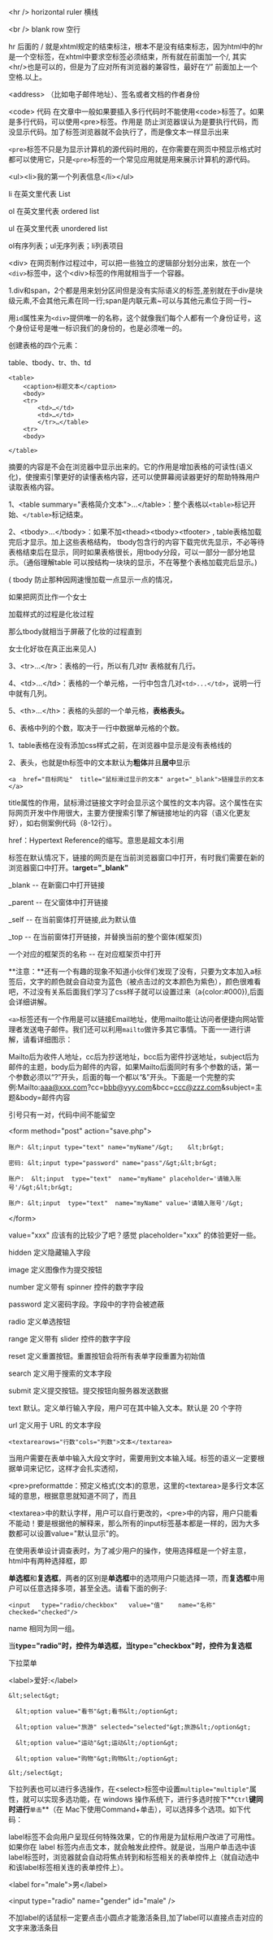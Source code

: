 &lt;hr /&gt; horizontal ruler 横线

&lt;br /&gt; blank row 空行

hr 后面的 / 就是xhtml规定的结束标注，根本不是没有结束标志，因为html中的hr是一个空标签，在xhtml中要求空标签必须结束，所有就在前面加一个/, 其实&lt;hr/&gt;也是可以的，但是为了应对所有浏览器的兼容性，最好在“/” 前面加上一个空格.以上。



&lt;address&gt;  （比如电子邮件地址）、签名或者文档的作者身份



&lt;code&gt; 代码 在文章中一般如果要插入多行代码时不能使用&lt;code&gt;标签了。如果是多行代码，可以使用&lt;pre&gt;标签。作用是 防止浏览器误认为是要执行代码，而没显示代码。加了标签浏览器就不会执行了，而是像文本一样显示出来



`<pre>`标签不只是为显示计算机的源代码时用的，在你需要在网页中预显示格式时都可以使用它，只是`<pre>`标签的一个常见应用就是用来展示计算机的源代码。



&lt;ul&gt;&lt;li&gt;我的第一个列表信息&lt;/li&gt;&lt;/ul&gt; 

li 在英文里代表 List

ol 在英文里代表 ordered list

ul 在英文里代表 unordered list

ol有序列表；ul无序列表；li列表项目



&lt;div&gt; 在网页制作过程过中，可以把一些独立的逻辑部分划分出来，放在一个`<div>`标签中，这个&lt;div&gt;标签的作用就相当于一个容器。

1.div和span，2个都是用来划分区间但是没有实际语义的标签,差别就在于div是块级元素,不会其他元素在同一行;span是内联元素~可以与其他元素位于同一行~

用`id`属性来为`<div>`提供唯一的名称，这个就像我们每个人都有一个身份证号，这个身份证号是唯一标识我们的身份的，也是必须唯一的。



创建表格的四个元素：

table、tbody、tr、th、td

```
<table>
    <caption>标题文本</caption>
    <body>
    <tr>
        <td>…</td>
        <td>…</td>
        </tr>…</table>
    <tr>
    <body>

</table>
```

摘要的内容是不会在浏览器中显示出来的。它的作用是增加表格的可读性\(语义化\)，使搜索引擎更好的读懂表格内容，还可以使屏幕阅读器更好的帮助特殊用户读取表格内容。

1、&lt;table summary="表格简介文本"&gt;…&lt;/table&gt;：整个表格以`<table>`标记开始、`</table>`标记结束。

2、&lt;tbody&gt;…&lt;/tbody&gt;：如果不加&lt;thead&gt;&lt;tbody&gt;&lt;tfooter&gt; , table表格加载完后才显示。加上这些表格结构， tbody包含行的内容下载完优先显示，不必等待表格结束后在显示，同时如果表格很长，用tbody分段，可以一部分一部分地显示。（通俗理解table 可以按结构一块块的显示，不在等整个表格加载完后显示。\)

\( tbody 防止那种因网速慢加载一点显示一点的情况，

如果把网页比作一个女士

加载样式的过程是化妆过程

那么tbody就相当于屏蔽了化妆的过程直到

女士化好妆在真正出来见人\)



3、&lt;tr&gt;…&lt;/tr&gt;：表格的一行，所以有几对tr 表格就有几行。

4、&lt;td&gt;…&lt;/td&gt;：表格的一个单元格，一行中包含几对`<td>...</td>`，说明一行中就有几列。

5、&lt;th&gt;…&lt;/th&gt;：表格的头部的一个单元格，**表格表头。**

6、表格中列的个数，取决于一行中数据单元格的个数。

1、table表格在没有添加css样式之前，在浏览器中显示是没有表格线的

2、表头，也就是th标签中的文本默认为**粗体**并且**居中**显示



```
<a  href="目标网址"  title="鼠标滑过显示的文本" arget="_blank">链接显示的文本</a>
```

title属性的作用，鼠标滑过链接文字时会显示这个属性的文本内容。这个属性在实际网页开发中作用很大，主要方便搜索引擎了解链接地址的内容（语义化更友好），如右侧案例代码（8-12行）。

href：Hypertext Reference的缩写。意思是超文本引用

标签在默认情况下，链接的网页是在当前浏览器窗口中打开，有时我们需要在新的浏览器窗口中打开。t**arget="\_blank"**

\_blank -- 在新窗口中打开链接

\_parent -- 在父窗体中打开链接

\_self -- 在当前窗体打开链接,此为默认值

\_top -- 在当前窗体打开链接，并替换当前的整个窗体\(框架页\)

一个对应的框架页的名称 -- 在对应框架页中打开

**注意：**还有一个有趣的现象不知道小伙伴们发现了没有，只要为文本加入a标签后，文字的颜色就会自动变为蓝色（被点击过的文本颜色为紫色），颜色很难看吧，不过没有关系后面我们学习了css样子就可以设置过来（a{color:\#000}\),后面会详细讲解。

`<a>`标签还有一个作用是可以链接Email地址，使用mailto能让访问者便捷向网站管理者发送电子邮件。我们还可以利用`mailto`做许多其它事情。下面一一进行讲解，请看详细图示：



  


Mailto后为收件人地址，cc后为抄送地址，bcc后为密件抄送地址，subject后为邮件的主题，body后为邮件的内容，如果Mailto后面同时有多个参数的话，第一个参数必须以“?”开头，后面的每一个都以“&”开头。下面是一个完整的实例:Mailto:aaa@xxx.com?cc=bbb@yyy.com&bcc=ccc@zzz.com&subject=主题&body=邮件内容

引号只有一对，代码中间不能留空

&lt;form  method="post" action="save.php"&gt;

    账户: &lt;input type="text" name="myName"/&gt;	&lt;br&gt;

    密码: &lt;input type="password" name="pass"/&gt;&lt;br&gt;

    账户:  &lt;input  type="text"  name="myName" placeholder='请输入账号'/&gt;&lt;br&gt;

    账户: &lt;input  type="text"  name="myName" value='请输入账号'/&gt;

&lt;/form&gt; 

value="xxx" 应该有的比较少了吧？感觉 placeholder="xxx" 的体验更好一些。

hidden 定义隐藏输入字段

image 定义图像作为提交按钮

number 定义带有 spinner 控件的数字字段

password 定义密码字段。字段中的字符会被遮蔽

radio 定义单选按钮

range 定义带有 slider 控件的数字字段

reset 定义重置按钮。重置按钮会将所有表单字段重置为初始值

search 定义用于搜索的文本字段

submit 定义提交按钮。提交按钮向服务器发送数据

text 默认。定义单行输入字段，用户可在其中输入文本。默认是 20 个字符

url 定义用于 URL 的文本字段





```
<textarearows="行数"cols="列数">文本</textarea>
```

当用户需要在表单中输入大段文字时，需要用到文本输入域。标签的语义一定要根据单词来记忆，这样才会扎实透彻，

&lt;pre&gt;preformattde：预定义格式\(文本\)的意思，这里的&lt;textarea&gt;是多行文本区域的意思，根据意思就知道不同了，而且

&lt;textarea&gt;中的默认字样，用户可以自行更改的，&lt;pre&gt;中的内容，用户只能看不能动！要是根据他的解释来，那么所有的input标签基本都是一样的，因为大多数都可以设置value="默认显示"的。

在使用表单设计调查表时，为了减少用户的操作，使用选择框是一个好主意，html中有两种选择框，即

**单选框**和**复选框**，两者的区别是**单选框**中的选项用户只能选择一项，而**复选框**中用户可以任意选择多项，甚至全选。请看下面的例子:

```
<input   type="radio/checkbox"   value="值"    name="名称"   checked="checked"/>
```

name 相同为同一组。

当**type="radio"**时，控件为**单选框，**当**type="checkbox"**时，控件为**复选框**



下拉菜单

&lt;label&gt;爱好:&lt;/label&gt;

    &lt;select&gt;

      &lt;option value="看书"&gt;看书&lt;/option&gt;

      &lt;option value="旅游" selected="selected"&gt;旅游&lt;/option&gt;

      &lt;option value="运动"&gt;运动&lt;/option&gt;

      &lt;option value="购物"&gt;购物&lt;/option&gt;

    &lt;/select&gt;

下拉列表也可以进行多选操作，在&lt;select&gt;标签中设置`multiple="multiple"`属性，就可以实现多选功能，在 windows 操作系统下，进行多选时按下**`Ctrl`**键同时进行**`单击`**（在 Mac下使用Command+单击），可以选择多个选项。如下代码：



label标签不会向用户呈现任何特殊效果，它的作用是为鼠标用户改进了可用性。如果你在 label 标签内点击文本，就会触发此控件。就是说，当用户单击选中该label标签时，浏览器就会自动将焦点转到和标签相关的表单控件上（就自动选中和该label标签相关连的表单控件上）。

&lt;label for="male"&gt;男&lt;/label&gt;

&lt;input type="radio" name="gender" id="male" /&gt;

不加label的话鼠标一定要点击小圆点才能激活条目,加了label可以直接点击对应的文字来激活条目



